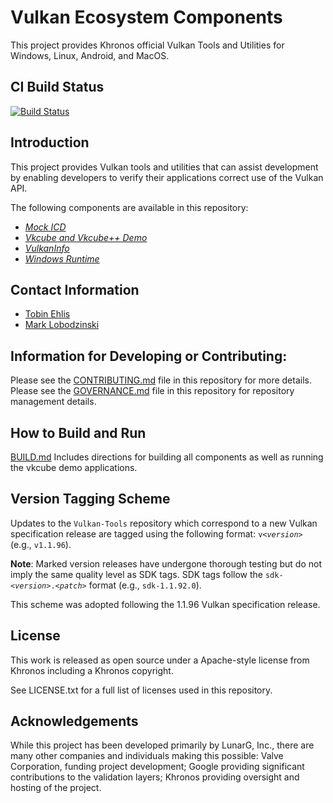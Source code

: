 # Vulkan Ecosystem Components

This project provides Khronos official Vulkan Tools and Utilities for Windows, Linux, Android, and MacOS.

## CI Build Status
[![Build Status](https://github.com/KhronosGroup/Vulkan-Tools/workflows/CI%20Build/badge.svg?branch=master)](https://github.com/KhronosGroup/Vulkan-Tools/actions)


## Introduction

This project provides Vulkan tools and utilities that can assist development by enabling developers to
verify their applications correct use of the Vulkan API.

The following components are available in this repository:
- [*Mock ICD*](icd/)
- [*Vkcube and Vkcube++ Demo*](cube/)
- [*VulkanInfo*](vulkaninfo/)
- [*Windows Runtime*](windows-runtime-installer/)

## Contact Information
* [Tobin Ehlis](mailto:tobine@google.com)
* [Mark Lobodzinski](mailto:mark@lunarg.com)

## Information for Developing or Contributing:

Please see the [CONTRIBUTING.md](CONTRIBUTING.md) file in this repository for more details.
Please see the [GOVERNANCE.md](GOVERNANCE.md) file in this repository for repository management details.

## How to Build and Run

[BUILD.md](BUILD.md)
Includes directions for building all components as well as running the vkcube demo applications.

## Version Tagging Scheme

Updates to the `Vulkan-Tools` repository which correspond to a new Vulkan specification release are tagged using the following format: `v<`_`version`_`>` (e.g., `v1.1.96`).

**Note**: Marked version releases have undergone thorough testing but do not imply the same quality level as SDK tags. SDK tags follow the `sdk-<`_`version`_`>.<`_`patch`_`>` format (e.g., `sdk-1.1.92.0`).

This scheme was adopted following the 1.1.96 Vulkan specification release.

## License
This work is released as open source under a Apache-style license from Khronos including a Khronos copyright.

See LICENSE.txt for a full list of licenses used in this repository.

## Acknowledgements
While this project has been developed primarily by LunarG, Inc., there are many other
companies and individuals making this possible: Valve Corporation, funding
project development; Google providing significant contributions to the validation layers;
Khronos providing oversight and hosting of the project.
